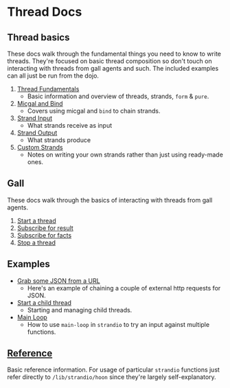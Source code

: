# Thread Docs

## Thread basics

These docs walk through the fundamental things you need to know to write threads. They're focused on basic thread composition so don't touch on interacting with threads from gall agents and such. The included examples can all just be run from the dojo.

1. [Thread Fundamentals](thread-basics/1_thread-fundamentals.md)
   - Basic information and overview of threads, strands, `form` & `pure`. 
2. [Micgal and Bind](thread-basics/2_micgal-and-bind.md)
   - Covers using micgal and `bind` to chain strands.
3. [Strand Input](thread-basics/3_strand-input.md)
   - What strands receive as input
4. [Strand Output](thread-basics/4_strand-output.md)
   - What strands produce
5. [Custom Strands](thread-basics/5_custom-strands.md)
   - Notes on writing your own strands rather than just using ready-made ones.

## Gall
These docs walk through the basics of interacting with threads from gall agents.

1. [Start a thread](gall/1_start-thread.md)
2. [Subscribe for result](gall/2_subscribe-for-result.md)
3. [Subscribe for facts](gall/3_subscribe-for-facts.md)
4. [Stop a thread](gall/4_stop-thread.md)

## Examples

- [Grab some JSON from a URL](examples/get-json.md)
   - Here's an example of chaining a couple of external http requests for JSON.
- [Start a child thread](examples/start-thread-from-thread.md)
   - Starting and managing child threads.
- [Main Loop](examples/main-loop.md)
   - How to use `main-loop` in `strandio` to try an input against multiple functions.

## [Reference](reference.md)
Basic reference information. For usage of particular `strandio` functions just refer directly to `/lib/strandio/hoon` since they're largely self-explanatory.
